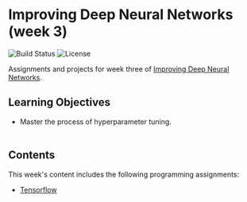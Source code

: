 # Improving Deep Neural Networks (week 3)
![Build Status](https://img.shields.io/badge/build-Stable-green.svg)
![License](https://img.shields.io/badge/license-DO_WHATEVER_YOU_WANT-green.svg)

Assignments and projects for week three of [Improving Deep Neural Networks](https://www.coursera.org/learn/deep-neural-network).

## Learning Objectives
* Master the process of hyperparameter tuning.
<br/><br/>

## Contents
This week's content includes the following programming assignments:
* [Tensorflow](https://github.com/chivingtoninc/Coursera-Deep-Learning/tree/master/2-Improving-Deep-Neural-Networks/week-3/Tensorflow+Tutorial.ipynb)
